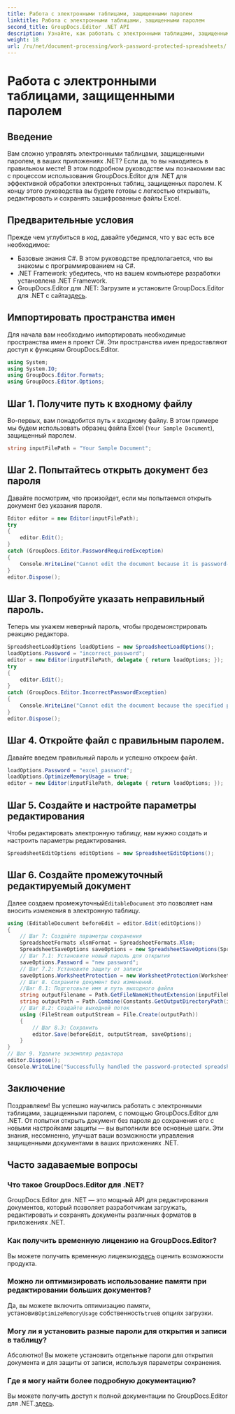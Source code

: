 ```yaml
---
title: Работа с электронными таблицами, защищенными паролем
linktitle: Работа с электронными таблицами, защищенными паролем
second_title: GroupDocs.Editor .NET API
description: Узнайте, как работать с электронными таблицами, защищенными паролем, с помощью GroupDocs.Editor для .NET. Это подробное руководство поможет вам сохранить защищенные файлы Excel.
weight: 18
url: /ru/net/document-processing/work-password-protected-spreadsheets/
---
```


# Работа с электронными таблицами, защищенными паролем

## Введение
Вам сложно управлять электронными таблицами, защищенными паролем, в ваших приложениях .NET? Если да, то вы находитесь в правильном месте! В этом подробном руководстве мы познакомим вас с процессом использования GroupDocs.Editor для .NET для эффективной обработки электронных таблиц, защищенных паролем. К концу этого руководства вы будете готовы с легкостью открывать, редактировать и сохранять зашифрованные файлы Excel.
## Предварительные условия
Прежде чем углубиться в код, давайте убедимся, что у вас есть все необходимое:
- Базовые знания C#. В этом руководстве предполагается, что вы знакомы с программированием на C#.
- .NET Framework: убедитесь, что на вашем компьютере разработки установлена .NET Framework.
-  GroupDocs.Editor для .NET: Загрузите и установите GroupDocs.Editor для .NET с сайта[здесь](https://releases.groupdocs.com/editor/net/).
## Импортировать пространства имен
Для начала вам необходимо импортировать необходимые пространства имен в проект C#. Эти пространства имен предоставляют доступ к функциям GroupDocs.Editor.
```csharp
using System;
using System.IO;
using GroupDocs.Editor.Formats;
using GroupDocs.Editor.Options;
```
## Шаг 1. Получите путь к входному файлу
Во-первых, вам понадобится путь к входному файлу. В этом примере мы будем использовать образец файла Excel (`Your Sample Document`), защищенный паролем.
```csharp
string inputFilePath = "Your Sample Document";
```
## Шаг 2. Попытайтесь открыть документ без пароля
Давайте посмотрим, что произойдет, если мы попытаемся открыть документ без указания пароля.
```csharp
Editor editor = new Editor(inputFilePath);
try
{
    editor.Edit();
}
catch (GroupDocs.Editor.PasswordRequiredException)
{
    Console.WriteLine("Cannot edit the document because it is password-protected. A password is required.");
}
editor.Dispose();
```
## Шаг 3. Попробуйте указать неправильный пароль.
Теперь мы укажем неверный пароль, чтобы продемонстрировать реакцию редактора.
```csharp
SpreadsheetLoadOptions loadOptions = new SpreadsheetLoadOptions();
loadOptions.Password = "incorrect_password";
editor = new Editor(inputFilePath, delegate { return loadOptions; });
try
{
    editor.Edit();
}
catch (GroupDocs.Editor.IncorrectPasswordException)
{
    Console.WriteLine("Cannot edit the document because the specified password is incorrect.");
}
editor.Dispose();
```
## Шаг 4. Откройте файл с правильным паролем.
Давайте введем правильный пароль и успешно откроем файл.
```csharp
loadOptions.Password = "excel_password";
loadOptions.OptimizeMemoryUsage = true;
editor = new Editor(inputFilePath, delegate { return loadOptions; });
```
## Шаг 5. Создайте и настройте параметры редактирования
Чтобы редактировать электронную таблицу, нам нужно создать и настроить параметры редактирования.
```csharp
SpreadsheetEditOptions editOptions = new SpreadsheetEditOptions();
```
## Шаг 6. Создайте промежуточный редактируемый документ
 Далее создаем промежуточный`EditableDocument` это позволяет нам вносить изменения в электронную таблицу.
```csharp
using (EditableDocument beforeEdit = editor.Edit(editOptions))
{
    // Шаг 7: Создайте параметры сохранения
    SpreadsheetFormats xlsmFormat = SpreadsheetFormats.Xlsm;
    SpreadsheetSaveOptions saveOptions = new SpreadsheetSaveOptions(SpreadsheetFormats.Xlsm);
    // Шаг 7.1: Установите новый пароль для открытия
    saveOptions.Password = "new password";
    // Шаг 7.2: Установите защиту от записи
    saveOptions.WorksheetProtection = new WorksheetProtection(WorksheetProtectionType.All, "write password");
    // Шаг 8. Сохраните документ без изменений.
    //Шаг 8.1: Подготовьте имя и путь выходного файла
    string outputFilename = Path.GetFileNameWithoutExtension(inputFilePath) + "." + xlsmFormat.Extension;
    string outputPath = Path.Combine(Constants.GetOutputDirectoryPath(inputFilePath), outputFilename);
    // Шаг 8.2: Создайте выходной поток
    using (FileStream outputStream = File.Create(outputPath))
    {
        // Шаг 8.3: Сохранить
        editor.Save(beforeEdit, outputStream, saveOptions);
    }
}
// Шаг 9. Удалите экземпляр редактора
editor.Dispose();
Console.WriteLine("Successfully handled the password-protected spreadsheet. Editor instance has been disposed: {0}", editor.IsDisposed ? "Yes" : "No");
```
## Заключение
Поздравляем! Вы успешно научились работать с электронными таблицами, защищенными паролем, с помощью GroupDocs.Editor для .NET. От попытки открыть документ без пароля до сохранения его с новыми настройками защиты — вы выполнили все основные шаги. Эти знания, несомненно, улучшат ваши возможности управления защищенными документами в ваших приложениях .NET.
## Часто задаваемые вопросы
### Что такое GroupDocs.Editor для .NET?
GroupDocs.Editor для .NET — это мощный API для редактирования документов, который позволяет разработчикам загружать, редактировать и сохранять документы различных форматов в приложениях .NET.
### Как получить временную лицензию на GroupDocs.Editor?
 Вы можете получить временную лицензию[здесь](https://purchase.groupdocs.com/temporary-license/) оценить возможности продукта.
### Можно ли оптимизировать использование памяти при редактировании больших документов?
 Да, вы можете включить оптимизацию памяти, установив`OptimizeMemoryUsage` собственность`true`в опциях загрузки.
### Могу ли я установить разные пароли для открытия и записи в таблицу?
Абсолютно! Вы можете установить отдельные пароли для открытия документа и для защиты от записи, используя параметры сохранения.
### Где я могу найти более подробную документацию?
 Вы можете получить доступ к полной документации по GroupDocs.Editor для .NET.[здесь](https://tutorials.groupdocs.com/editor/net/).